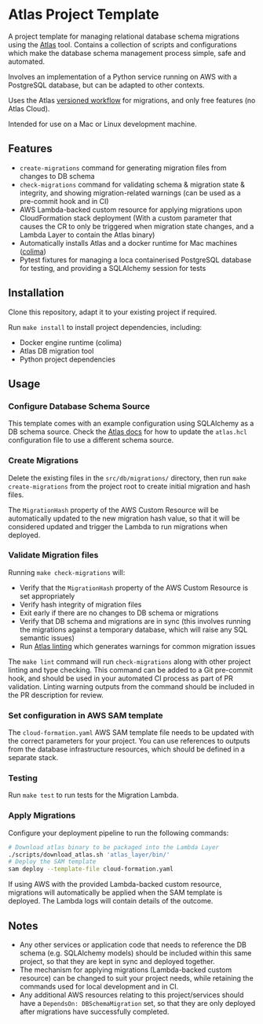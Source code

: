 # Atlas Project Template
A project template for managing relational database schema migrations using the [Atlas](https://atlasgo.io/) tool. Contains a collection of scripts and configurations which make the database schema management process simple, safe and automated. 

Involves an implementation of a Python service running on AWS with a PostgreSQL database, but can be adapted to other contexts.

Uses the Atlas [versioned workflow](https://atlasgo.io/versioned/intro) for migrations, and only free features (no Atlas Cloud).

Intended for use on a Mac or Linux development machine.

## Features
 
* `create-migrations` command for generating migration files from changes to DB schema
* `check-migrations` command for validating schema & migration state & integrity, and showing migration-related warnings (can be used as a pre-commit hook and in CI)
* AWS Lambda-backed custom resource for applying migrations upon CloudFormation stack deployment (With a custom parameter that causes the CR to only be triggered when migration state changes, and a Lambda Layer to contain the Atlas binary)
* Automatically installs Atlas and a docker runtime for Mac machines ([colima](https://github.com/abiosoft/colima))
* Pytest fixtures for managing a loca containerised PostgreSQL database for testing, and providing a SQLAlchemy session for tests

## Installation

Clone this repository, adapt it to your existing project if required.

Run `make install` to install project dependencies, including:
- Docker engine runtime (colima)
- Atlas DB migration tool
- Python project dependencies

## Usage
### Configure Database Schema Source
This template comes with an example configuration using SQLAlchemy as a DB schema source. Check the [Atlas docs](https://atlasgo.io/guides) for how to update the `atlas.hcl` configuration file to use a different schema source.

### Create Migrations
Delete the existing files in the `src/db/migrations/` directory, then run `make create-migrations` from the project root to create initial migration and hash files. 

The `MigrationHash` property of the AWS Custom Resource will be automatically updated to the new migration hash value, so that it will be considered updated and trigger the Lambda to run migrations when deployed. 

### Validate Migration files
Running `make check-migrations` will:
* Verify that the `MigrationHash` property of the AWS Custom Resource is set appropriately
* Verify hash integrity of migration files
* Exit early if there are no changes to DB schema or migrations
* Verify that DB schema and migrations are in sync (this involves running the migrations against a temporary database, which will raise any SQL semantic issues)
* Run [Atlas linting](https://atlasgo.io/versioned/lint) which generates warnings for common migration issues

The `make lint` command will run `check-migrations` along with other project linting and type checking.
This command can be added to a Git pre-commit hook, and should be used in your automated CI process as part of PR validation. Linting warning outputs from the command should be included in the PR description for review. 

### Set configuration in AWS SAM template

The `cloud-formation.yaml` AWS SAM template file needs to be updated with the correct parameters for your project. You can use references to outputs from the database infrastructure resources, which should be defined in a separate stack. 

### Testing

Run `make test` to run tests for the Migration Lambda. 

### Apply Migrations
Configure your deployment pipeline to run the following commands:
```bash
# Download atlas binary to be packaged into the Lambda Layer
./scripts/download_atlas.sh 'atlas_layer/bin/'
# Deploy the SAM template
sam deploy --template-file cloud-formation.yaml
```

If using AWS with the provided Lambda-backed custom resource, migrations will automatically be applied when the SAM template is deployed. The Lambda logs will contain details of the outcome.

## Notes
* Any other services or application code that needs to reference the DB schema (e.g. SQLAlchemy models) should be included within this same project, so that they are kept in sync and deployed together.
* The mechanism for applying migrations (Lambda-backed custom resource) can be changed to suit your project needs, while retaining the commands used for local development and in CI.
* Any additional AWS resources relating to this project/services should have a `DependsOn: DBSchemaMigration` set, so that they are only deployed after migrations have successfully completed. 

